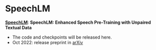 # SpeechLM

<!--**Pre-trained models for speech related tasks**-->

 [**SpeechLM**](https://arxiv.org/abs/2110.07205): **SpeechLM: Enhanced Speech Pre-Training with Unpaired Textual Data**


- The code and checkpoints will be released here.
- Oct 2022: release preprint in [arXiv](https://arxiv.org/abs/2110.07205)

